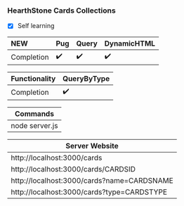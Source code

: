 ### HearthStone Cards Collections

- [x] Self learning



NEW | Pug | Query | DynamicHTML
:------------ | :-------------| :-------------| :-------------
Completion| :heavy_check_mark: |  :heavy_check_mark: | :heavy_check_mark:

Functionality | QueryByType 
:------------ | :-------------
Completion| :heavy_check_mark:

| Commands |
| ---------------------|
|node server.js|

| Server Website|
| ---------------------|
|http://localhost:3000/cards|
|http://localhost:3000/cards/CARDSID|
|http://localhost:3000/cards?name=CARDSNAME|
|http://localhost:3000/cards?type=CARDSTYPE|



